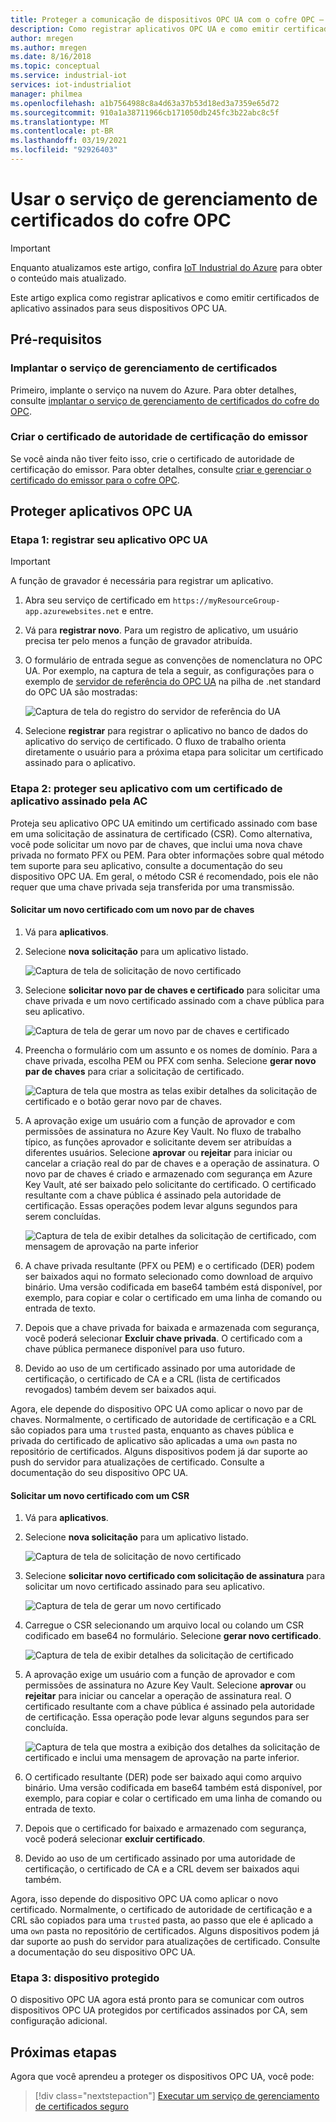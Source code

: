 ```yaml
---
title: Proteger a comunicação de dispositivos OPC UA com o cofre OPC – Azure | Microsoft Docs
description: Como registrar aplicativos OPC UA e como emitir certificados de aplicativo assinados para seus dispositivos OPC UA com o cofre OPC.
author: mregen
ms.author: mregen
ms.date: 8/16/2018
ms.topic: conceptual
ms.service: industrial-iot
services: iot-industrialiot
manager: philmea
ms.openlocfilehash: a1b7564988c8a4d63a37b53d18ed3a7359e65d72
ms.sourcegitcommit: 910a1a38711966cb171050db245fc3b22abc8c5f
ms.translationtype: MT
ms.contentlocale: pt-BR
ms.lasthandoff: 03/19/2021
ms.locfileid: "92926403"
---
```

# <a name="use-the-opc-vault-certificate-management-service"></a>Usar o serviço de gerenciamento de certificados do cofre OPC

> [!IMPORTANT]
> Enquanto atualizamos este artigo, confira [IoT Industrial do Azure](https://azure.github.io/Industrial-IoT/) para obter o conteúdo mais atualizado.

Este artigo explica como registrar aplicativos e como emitir certificados de aplicativo assinados para seus dispositivos OPC UA.

## <a name="prerequisites"></a>Pré-requisitos

### <a name="deploy-the-certificate-management-service"></a>Implantar o serviço de gerenciamento de certificados

Primeiro, implante o serviço na nuvem do Azure. Para obter detalhes, consulte [implantar o serviço de gerenciamento de certificados do cofre do OPC](howto-opc-vault-deploy.md).

### <a name="create-the-issuer-ca-certificate"></a>Criar o certificado de autoridade de certificação do emissor

Se você ainda não tiver feito isso, crie o certificado de autoridade de certificação do emissor. Para obter detalhes, consulte [criar e gerenciar o certificado do emissor para o cofre OPC](howto-opc-vault-manage.md).

## <a name="secure-opc-ua-applications"></a>Proteger aplicativos OPC UA

### <a name="step-1-register-your-opc-ua-application"></a>Etapa 1: registrar seu aplicativo OPC UA 

> [!IMPORTANT]
> A função de gravador é necessária para registrar um aplicativo.

1. Abra seu serviço de certificado em `https://myResourceGroup-app.azurewebsites.net` e entre.
2. Vá para **registrar novo**. Para um registro de aplicativo, um usuário precisa ter pelo menos a função de gravador atribuída.
2. O formulário de entrada segue as convenções de nomenclatura no OPC UA. Por exemplo, na captura de tela a seguir, as configurações para o exemplo de [servidor de referência do OPC UA](https://github.com/OPCFoundation/UA-.NETStandard/tree/master/Applications/ReferenceServer) na pilha de .net standard do OPC UA são mostradas:

   ![Captura de tela do registro do servidor de referência do UA](media/howto-opc-vault-secure/reference-server-registration.png "Registro do servidor de referência do UA")

5. Selecione **registrar** para registrar o aplicativo no banco de dados do aplicativo do serviço de certificado. O fluxo de trabalho orienta diretamente o usuário para a próxima etapa para solicitar um certificado assinado para o aplicativo.

### <a name="step-2-secure-your-application-with-a-ca-signed-application-certificate"></a>Etapa 2: proteger seu aplicativo com um certificado de aplicativo assinado pela AC

Proteja seu aplicativo OPC UA emitindo um certificado assinado com base em uma solicitação de assinatura de certificado (CSR). Como alternativa, você pode solicitar um novo par de chaves, que inclui uma nova chave privada no formato PFX ou PEM. Para obter informações sobre qual método tem suporte para seu aplicativo, consulte a documentação do seu dispositivo OPC UA. Em geral, o método CSR é recomendado, pois ele não requer que uma chave privada seja transferida por uma transmissão.

#### <a name="request-a-new-certificate-with-a-new-keypair"></a>Solicitar um novo certificado com um novo par de chaves

1. Vá para **aplicativos**.
3. Selecione **nova solicitação** para um aplicativo listado.

   ![Captura de tela de solicitação de novo certificado](media/howto-opc-vault-secure/request-new-certificate.png "Solicitar novo certificado")

3. Selecione **solicitar novo par de chaves e certificado** para solicitar uma chave privada e um novo certificado assinado com a chave pública para seu aplicativo.

   ![Captura de tela de gerar um novo par de chaves e certificado](media/howto-opc-vault-secure/generate-new-key-pair.png "Gerar novo par de chaves")

4. Preencha o formulário com um assunto e os nomes de domínio. Para a chave privada, escolha PEM ou PFX com senha. Selecione **gerar novo par de chaves** para criar a solicitação de certificado.

   ![Captura de tela que mostra as telas exibir detalhes da solicitação de certificado e o botão gerar novo par de chaves.](media/howto-opc-vault-secure/approve-reject.png "Aprovar certificado")

5. A aprovação exige um usuário com a função de aprovador e com permissões de assinatura no Azure Key Vault. No fluxo de trabalho típico, as funções aprovador e solicitante devem ser atribuídas a diferentes usuários. Selecione **aprovar** ou **rejeitar** para iniciar ou cancelar a criação real do par de chaves e a operação de assinatura. O novo par de chaves é criado e armazenado com segurança em Azure Key Vault, até ser baixado pelo solicitante do certificado. O certificado resultante com a chave pública é assinado pela autoridade de certificação. Essas operações podem levar alguns segundos para serem concluídas.

   ![Captura de tela de exibir detalhes da solicitação de certificado, com mensagem de aprovação na parte inferior](media/howto-opc-vault-secure/view-key-pair.png "Exibir par de chaves")

7. A chave privada resultante (PFX ou PEM) e o certificado (DER) podem ser baixados aqui no formato selecionado como download de arquivo binário. Uma versão codificada em base64 também está disponível, por exemplo, para copiar e colar o certificado em uma linha de comando ou entrada de texto. 
8. Depois que a chave privada for baixada e armazenada com segurança, você poderá selecionar **Excluir chave privada**. O certificado com a chave pública permanece disponível para uso futuro.
9. Devido ao uso de um certificado assinado por uma autoridade de certificação, o certificado de CA e a CRL (lista de certificados revogados) também devem ser baixados aqui.

Agora, ele depende do dispositivo OPC UA como aplicar o novo par de chaves. Normalmente, o certificado de autoridade de certificação e a CRL são copiados para uma `trusted` pasta, enquanto as chaves pública e privada do certificado de aplicativo são aplicadas a uma `own` pasta no repositório de certificados. Alguns dispositivos podem já dar suporte ao push do servidor para atualizações de certificado. Consulte a documentação do seu dispositivo OPC UA.

#### <a name="request-a-new-certificate-with-a-csr"></a>Solicitar um novo certificado com um CSR 

1. Vá para **aplicativos**.
3. Selecione **nova solicitação** para um aplicativo listado.

   ![Captura de tela de solicitação de novo certificado](media/howto-opc-vault-secure/request-new-certificate.png "Solicitar novo certificado")

3. Selecione **solicitar novo certificado com solicitação de assinatura** para solicitar um novo certificado assinado para seu aplicativo.

   ![Captura de tela de gerar um novo certificado](media/howto-opc-vault-secure/generate-new-certificate.png "Gerar novo certificado")

4. Carregue o CSR selecionando um arquivo local ou colando um CSR codificado em base64 no formulário. Selecione **gerar novo certificado**.

   ![Captura de tela de exibir detalhes da solicitação de certificado](media/howto-opc-vault-secure/approve-reject-csr.png "Aprovar CSR")

5. A aprovação exige um usuário com a função de aprovador e com permissões de assinatura no Azure Key Vault. Selecione **aprovar** ou **rejeitar** para iniciar ou cancelar a operação de assinatura real. O certificado resultante com a chave pública é assinado pela autoridade de certificação. Essa operação pode levar alguns segundos para ser concluída.

   ![Captura de tela que mostra a exibição dos detalhes da solicitação de certificado e inclui uma mensagem de aprovação na parte inferior.](media/howto-opc-vault-secure/view-cert-csr.png "Exibir Certificado")

6. O certificado resultante (DER) pode ser baixado aqui como arquivo binário. Uma versão codificada em base64 também está disponível, por exemplo, para copiar e colar o certificado em uma linha de comando ou entrada de texto. 
10. Depois que o certificado for baixado e armazenado com segurança, você poderá selecionar **excluir certificado**.
11. Devido ao uso de um certificado assinado por uma autoridade de certificação, o certificado de CA e a CRL devem ser baixados aqui também.

Agora, isso depende do dispositivo OPC UA como aplicar o novo certificado. Normalmente, o certificado de autoridade de certificação e a CRL são copiados para uma `trusted` pasta, ao passo que ele é aplicado a uma `own` pasta no repositório de certificados. Alguns dispositivos podem já dar suporte ao push do servidor para atualizações de certificado. Consulte a documentação do seu dispositivo OPC UA.

### <a name="step-3-device-secured"></a>Etapa 3: dispositivo protegido

O dispositivo OPC UA agora está pronto para se comunicar com outros dispositivos OPC UA protegidos por certificados assinados por CA, sem configuração adicional.

## <a name="next-steps"></a>Próximas etapas

Agora que você aprendeu a proteger os dispositivos OPC UA, você pode:

> [!div class="nextstepaction"]
> [Executar um serviço de gerenciamento de certificados seguro](howto-opc-vault-secure-ca.md)
